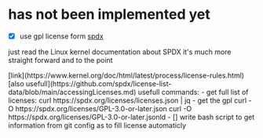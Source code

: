 # has not been implemented yet

- [x] use gpl license form [spdx](https://spdx.org/licenses/)
<p>just read the Linux kernel documentation about SPDX it's much more straight forward and to the point</p>
[link](https://www.kernel.org/doc/html/latest/process/license-rules.html)
[also usefull](https://github.com/spdx/license-list-data/blob/main/accessingLicenses.md)
usefull commands:
- get full list of licenses:
curl https://spdx.org/licenses/licenses.json | jq
- get the gpl
curl -O https://spdx.org/licenses/GPL-3.0-or-later.json
curl -O https://spdx.org/licenses/GPL-3.0-or-later.jsonld
- [] write bash script to get information from git config as to fill license automaticly
